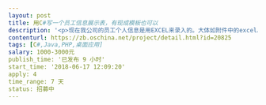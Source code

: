 ```yaml
---                
layout: post       
title: 用C#写一个员工信息展示表，有现成模板也可以           
description: '<p>现在我公司的员工个人信息是用EXCEL来录入的。大体如附件中的excel。</p><p><br></p><p><br></p><p>经常要复制excel中的内容来填充出 XX员工的简历。 附件中的word。</p><p><br></p><p><br></p><p>需求：需要用C#或其他桌面语言，写个单机版软件，能快速的按一些预设的简历模板输出个人简历。</p><p><br></p><p>谁可以做的联系，有不清楚的可以联系我，653667</p>'     
contenturl: https://zb.oschina.net/project/detail.html?id=20825      
tags: [C#,Java,PHP,桌面应用]            
salary: 1000-3000元          
publish_time: '已发布 9 小时'         
start_time: '2018-06-17 12:09:20'           
apply: 4                   
time_range: 7 天              
status: 招募中                  
---                 
```

